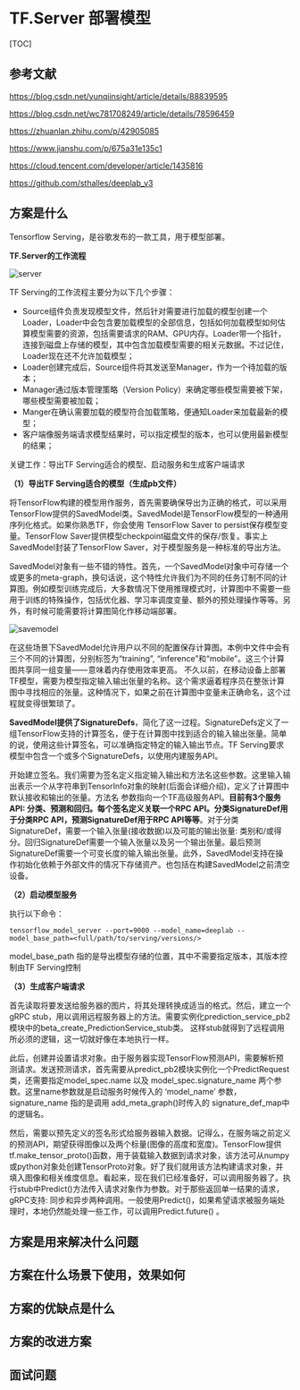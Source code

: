 # TF.Server 部署模型

[TOC]

## 参考文献

https://blog.csdn.net/yunqiinsight/article/details/88839595

https://blog.csdn.net/wc781708249/article/details/78596459

https://zhuanlan.zhihu.com/p/42905085

https://www.jianshu.com/p/675a31e135c1

https://cloud.tencent.com/developer/article/1435816

https://github.com/sthalles/deeplab_v3

## 方案是什么

Tensorflow Serving，是谷歌发布的一款工具，用于模型部署。

**TF.Server的工作流程**

![server](./fig/tfserver框架.jpg)

TF Serving的工作流程主要分为以下几个步骤：

- Source组件负责发现模型文件，然后针对需要进行加载的模型创建一个Loader，Loader中会包含要加载模型的全部信息，包括如何加载模型如何估算模型需要的资源，包括需要请求的RAM、GPU内存。Loader带一个指针，连接到磁盘上存储的模型，其中包含加载模型需要的相关元数据。不过记住，Loader现在还不允许加载模型；
- Loader创建完成后，Source组件将其发送至Manager，作为一个待加载的版本；
- Manager通过版本管理策略（Version Policy）来确定哪些模型需要被下架，哪些模型需要被加载；
- Manger在确认需要加载的模型符合加载策略，便通知Loader来加载最新的模型；
- 客户端像服务端请求模型结果时，可以指定模型的版本，也可以使用最新模型的结果；



关键工作：导出TF Serving适合的模型、启动服务和生成客户端请求

**（1）导出TF Serving适合的模型（生成pb文件）**

将TensorFlow构建的模型用作服务，首先需要确保导出为正确的格式，可以采用TensorFlow提供的SavedModel类。SavedModel是TensorFlow模型的一种通用序列化格式。如果你熟悉TF，你会使用 TensorFlow Saver to persist保存模型变量。TensorFlow Saver提供模型checkpoint磁盘文件的保存/恢复。事实上SavedModel封装了TensorFlow Saver，对于模型服务是一种标准的导出方法。

SavedModel对象有一些不错的特性。首先，一个SavedModel对象中可存储一个或更多的meta-graph，换句话说，这个特性允许我们为不同的任务订制不同的计算图。例如模型训练完成后，大多数情况下使用推理模式时，计算图中不需要一些用于训练的特殊操作，包括优化器、学习率调度变量、额外的预处理操作等等。另外，有时候可能需要将计算图简化作移动端部署。

![savemodel](./fig/savemodel类.jpg)

在这些场景下SavedModel允许用户以不同的配置保存计算图。本例中文件中会有三个不同的计算图，分别标签为“training”, “inference”和“mobile”。这三个计算图共享同一组变量—— 意味着内存使用效率更高。 不久以前，在移动设备上部署TF模型，需要为模型指定输入输出张量的名称。这个需求逼着程序员在整张计算图中寻找相应的张量。这种情况下，如果之前在计算图中变量未正确命名，这个过程就变得很繁琐了。 

**SavedModel提供了SignatureDefs**，简化了这一过程。SignatureDefs定义了一组TensorFlow支持的计算签名，便于在计算图中找到适合的输入输出张量。简单的说，使用这些计算签名，可以准确指定特定的输入输出节点。TF Serving要求模型中包含一个或多个SignatureDefs，以使用内建服务API。

开始建立签名。我们需要为签名定义指定输入输出和方法名这些参数。这里输入输出表示一个从字符串到TensorInfo对象的映射(后面会详细介绍)，定义了计算图中默认接收和输出的张量。方法名 参数指向一个TF高级服务API。**目前有3个服务API: 分类、预测和回归。每个签名定义关联一个RPC API。分类SignatureDef用于分类RPC API，预测SignatureDef用于RPC API等等**。对于分类SignatureDef，需要一个输入张量(接收数据)以及可能的输出张量: 类别和/或得分。回归SignatureDef需要一个输入张量以及另一个输出张量。最后预测SignatureDef需要一个可变长度的输入输出张量。此外，SavedModel支持在操作初始化依赖于外部文件的情况下存储资产。也包括在构建SavedModel之前清空设备。

**（2）启动模型服务**

执行以下命令：

```
tensorflow_model_server --port=9000 --model_name=deeplab --model_base_path=<full/path/to/serving/versions/>
```

model_base_path 指的是导出模型存储的位置，其中不需要指定版本，其版本控制由TF Serving控制

**（3）生成客户端请求**

首先读取将要发送给服务器的图片，将其处理转换成适当的格式。然后，建立一个gRPC stub，用以调用远程服务器上的方法。需要实例化prediction_service_pb2 模块中的beta_create_PredictionService_stub类。 这样stub就得到了远程调用所必须的逻辑，这一切就好像在本地执行一样。

此后，创建并设置请求对象。由于服务器实现TensorFlow预测API，需要解析预测请求。发送预测请求，首先需要从predict_pb2模块实例化一个PredictRequest类，还需要指定model_spec.name 以及 model_spec.signature_name 两个参数。这里name参数就是启动服务时候传入的 ‘model_name’ 参数，signature_name 指的是调用 add_meta_graph()时传入的 signature_def_map中的逻辑名。

然后，需要以预先定义的签名形式给服务器输入数据。记得么，在服务端之前定义的预测API，期望获得图像以及两个标量(图像的高度和宽度)。TensorFlow提供tf.make_tensor_proto()函数，用于装载输入数据到请求对象，该方法可从numpy或python对象处创建TensorProto对象。好了我们就用该方法构建请求对象，并填入图像和相关维度信息。看起来，现在我们已经准备好，可以调用服务器了。执行stub中Predict()方法传入请求对象作为参数。对于那些返回单一结果的请求，gRPC支持: 同步和异步两种调用。一般使用Predict()，如果希望请求被服务端处理时，本地仍然能处理一些工作，可以调用Predict.future() 。





## 方案是用来解决什么问题

## 方案在什么场景下使用，效果如何

## 方案的优缺点是什么

## 方案的改进方案

## 面试问题